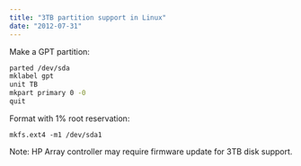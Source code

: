 ```yaml
---
title: "3TB partition support in Linux"
date: "2012-07-31"
---
```


Make a GPT partition:

```sh
parted /dev/sda
mklabel gpt
unit TB
mkpart primary 0 -0
quit
```

Format with 1% root reservation:

`mkfs.ext4 -m1 /dev/sda1`

Note: HP Array controller may require firmware update for 3TB disk support.
